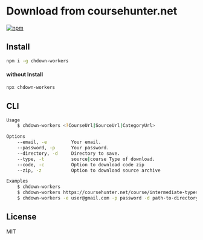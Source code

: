 # Download from coursehunter.net
[![npm](https://badgen.net/npm/v/chdown-workers)](https://www.npmjs.com/package/chdown-workers)

## Install
```sh
npm i -g chdown-workers
```

#### without Install
```sh
npx chdown-workers
```

## CLI
```sh
Usage
    $ chdown-workers <?CourseUrl|SourceUrl|CategoryUrl>

Options
    --email, -e         Your email.
    --password, -p      Your password.
    --directory, -d     Directory to save.
    --type, -t          source|course Type of download.
    --code, -c          Option to download code zip
    --zip, -z           Option to download source archive

Examples
    $ chdown-workers
    $ chdown-workers https://coursehunter.net/course/intermediate-typescript/ -t course
    $ chdown-workers -e user@gmail.com -p password -d path-to-directory -t source
```

## License
MIT
